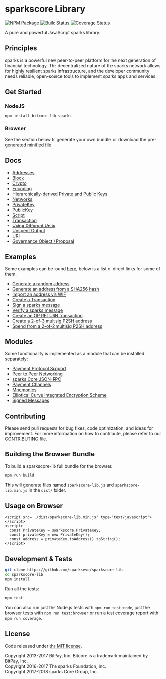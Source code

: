 sparkscore Library
================

[![NPM Package](https://img.shields.io/npm/v/bitcore-lib-sparks.svg?style=flat-square)](https://www.npmjs.org/package/bitcore-lib-sparks)
[![Build Status](https://img.shields.io/travis/sparksevo/sparkscore-lib.svg?branch=master&style=flat-square)](https://travis-ci.org/sparksevo/sparkscore-lib)
[![Coverage Status](https://img.shields.io/coveralls/sparksevo/sparkscore-lib.svg?style=flat-square)](https://coveralls.io/github/sparksevo/sparkscore-lib?branch=master)

A pure and powerful JavaScript sparks library.

## Principles

sparks is a powerful new peer-to-peer platform for the next generation of financial technology. The decentralized nature of the sparks network allows for highly resilient sparks infrastructure, and the developer community needs reliable, open-source tools to implement sparks apps and services.

## Get Started
### NodeJS
```
npm install bitcore-lib-sparks
```

### Browser

See the section below to generate your own bundle, or download the pre-generated [minified file](dist/sparkscore-lib.min.js)


## Docs

* [Addresses](docs/address.md)
* [Block](docs/block.md)
* [Crypto](docs/crypto.md)
* [Encoding](docs/encoding.md)
* [Hierarchically-derived Private and Public Keys](docs/hierarchical.md)
* [Networks](docs/networks.md)
* [PrivateKey](docs/privatekey.md)
* [PublicKey](docs/publickey.md)
* [Script](docs/script.md)
* [Transaction](docs/transaction.md)
* [Using Different Units](docs/unit.md)
* [Unspent Output](docs/unspentoutput.md)
* [URI](docs/uri.md)
* [Governance Object / Proposal](docs/govobject/govobject.md)

## Examples

Some examples can be found [here](docs/examples.md), below is a list of direct links for some of them.


* [Generate a random address](docs/examples.md#generate-a-random-address)
* [Generate an address from a SHA256 hash](docs/examples.md#generate-a-address-from-a-sha256-hash)
* [Import an address via WIF](docs/examples.md#import-an-address-via-wif)
* [Create a Transaction](docs/examples.md#create-a-transaction)
* [Sign a sparks message](docs/examples.md#sign-a-bitcoin-message)
* [Verify a sparks message](docs/examples.md#verify-a-bitcoin-message)
* [Create an OP RETURN transaction](docs/examples.md#create-an-op-return-transaction)
* [Create a 2-of-3 multisig P2SH address](docs/examples.md#create-a-2-of-3-multisig-p2sh-address)
* [Spend from a 2-of-2 multisig P2SH address](docs/examples.md#spend-from-a-2-of-2-multisig-p2sh-address)

## Modules

Some functionality is implemented as a module that can be installed separately:

* [Payment Protocol Support](https://github.com/sparksevo/sparkscore-payment-protocol)
* [Peer to Peer Networking](https://github.com/sparksevo/sparkscore-p2p)
* [sparks Core JSON-RPC](https://github.com/sparksevo/sparksd-rpc)
* [Payment Channels](https://github.com/sparksevo/sparkscore-channel)
* [Mnemonics](https://github.com/sparksevo/sparkscore-mnemonic)
* [Elliptical Curve Integrated Encryption Scheme](https://github.com/sparksevo/bitcore-ecies-sparks)
* [Signed Messages](https://github.com/sparksevo/bitcore-message-sparks)

## Contributing

Please send pull requests for bug fixes, code optimization, and ideas for improvement. For more information on how to contribute, please refer to our [CONTRIBUTING](https://github.com/sparksevo/sparkscore-lib/blob/master/CONTRIBUTING.md) file.

## Building the Browser Bundle

To build a sparkscore-lib full bundle for the browser:

```sh
npm run build
```

This will generate files named `sparkscore-lib.js` and `sparkscore-lib.min.js` in the `dist/` folder.

## Usage on Browser

```
<script src='./dist/sparkscore-lib.min.js' type="text/javascript"></script>
<script>
  const PrivateKey = sparkscore.PrivateKey;
  const privateKey = new PrivateKey();
  const address = privateKey.toAddress().toString();
</script>
```

## Development & Tests

```sh
git clone https://github.com/sparksevo/sparkscore-lib
cd sparkscore-lib
npm install
```

Run all the tests:

```sh
npm test
```

You can also run just the Node.js tests with `npm run test:node`, just the browser tests with `npm run test:browser`
or run a test coverage report with `npm run coverage`.

## License

Code released under [the MIT license](LICENSE).

Copyright 2013-2017 BitPay, Inc. Bitcore is a trademark maintained by BitPay, Inc.  
Copyright 2016-2017 The sparks Foundation, Inc.  
Copyright 2017-2018 sparks Core Group, Inc.  
